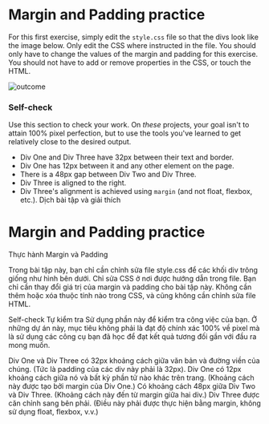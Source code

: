 # Margin and Padding practice

For this first exercise, simply edit the `style.css` file so that the divs look like the image below. Only edit the CSS where instructed in the file. You should only have to change the values of the margin and padding for this exercise. You should not have to add or remove properties in the CSS, or touch the HTML.

![outcome](./desired-outcome.png)

### Self-check

Use this section to check your work. On _these_ projects, your goal isn't to attain 100% pixel perfection, but to use the tools you've learned to get relatively close to the desired output.

- Div One and Div Three have 32px between their text and border.
- Div One has 12px between it and any other element on the page.
- There is a 48px gap between Div Two and Div Three.
- Div Three is aligned to the right.
- Div Three's alignment is achieved using `margin` (and not float, flexbox, etc.).
  Dịch bài tập và giải thích

# Margin and Padding practice

Thực hành Margin và Padding

Trong bài tập này, bạn chỉ cần chỉnh sửa file style.css để các khối div trông giống như hình bên dưới. Chỉ sửa CSS ở nơi được hướng dẫn trong file. Bạn chỉ cần thay đổi giá trị của margin và padding cho bài tập này. Không cần thêm hoặc xóa thuộc tính nào trong CSS, và cũng không cần chỉnh sửa file HTML.

Self-check
Tự kiểm tra
Sử dụng phần này để kiểm tra công việc của bạn. Ở những dự án này, mục tiêu không phải là đạt độ chính xác 100% về pixel mà là sử dụng các công cụ bạn đã học để đạt kết quả tương đối gần với đầu ra mong muốn.

Div One và Div Three có 32px khoảng cách giữa văn bản và đường viền của chúng.
(Tức là padding của các div này phải là 32px).
Div One có 12px khoảng cách giữa nó và bất kỳ phần tử nào khác trên trang.
(Khoảng cách này được tạo bởi margin của Div One.)
Có khoảng cách 48px giữa Div Two và Div Three.
(Khoảng cách này đến từ margin giữa hai div.)
Div Three được căn chỉnh sang bên phải.
(Điều này phải được thực hiện bằng margin, không sử dụng float, flexbox, v.v.)
